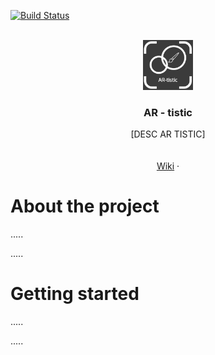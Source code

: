 [![Build Status](https://codefirst.iut.uca.fr/api/badges/alexis.drai/dice_app/status.svg)](https://codefirst.iut.uca.fr/alexis.drai/dice_app)  

<br />
<div align="center">
  <a href="https://github.com/othneildrew/Best-README-Template">
    <img src="./Source/images/AT-tistic_Logo.png" alt="Logo" width="80" height="80">
  </a>

  <h3 align="center">AR - tistic</h3>

  <p align="center">
    [DESC AR TISTIC]
    <br />
    <br />
    <br />
    <a href="https://codefirst.iut.uca.fr/git/ARTeam/SAE-3.01/wiki">Wiki</a>
    ·

  </p>
</div>

About the project
===

.....

.....


Getting started
===

.....

.....